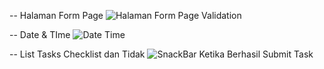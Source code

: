 -- Halaman Form Page
![Halaman Form Page Validation](https://github.com/user-attachments/assets/af444304-8a58-441c-864a-8108dfc19111)

-- Date & TIme
![Date   Time ](https://github.com/user-attachments/assets/4f61d45c-5775-4e34-b2a3-fb906de7e536)

-- List Tasks Checklist dan Tidak
![SnackBar Ketika Berhasil Submit Task](https://github.com/user-attachments/assets/d1e489b9-6036-4f9c-ad7d-d0c16ba066cf)

